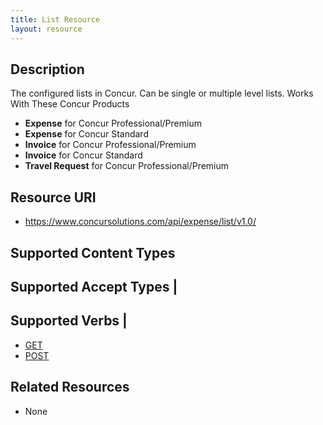 ```yaml
---
title: List Resource 
layout: resource
---
```







## Description
The configured lists in Concur. Can be single or multiple level lists.
Works With These Concur Products

* **Expense** for Concur Professional/Premium
* **Expense** for Concur Standard
* **Invoice** for Concur Professional/Premium
* **Invoice** for Concur Standard
* **Travel Request** for Concur Professional/Premium

## Resource URI
* https://www.concursolutions.com/api/expense/list/v1.0/ 

## Supported Content Types

## Supported Accept Types |

## Supported Verbs      |
* [GET][1]
* [POST][2]

## Related Resources
* None 

[1]: https://developer.concur.com/list-item/list-resource/list-resource-get
[2]: https://developer.concur.com/list-item/list-resource/list-resource-post

